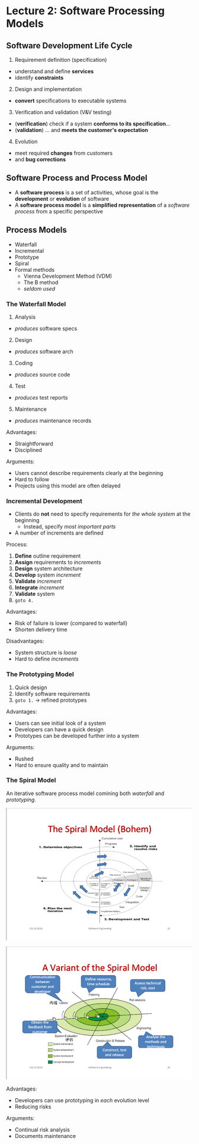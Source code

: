 # Lecture 2: Software Processing Models

## Software Development Life Cycle

1. Requirement definition (specification)
  - understand and define **services**
  - identify **constraints**
2. Design and implementation
  - **convert** specifications to executable systems
3. Verification and validation (V&V testing)
  - (**verification**) check if a system **conforms to its specification**...
  - (**validation**) ... and **meets the customer's expectation**
4. Evolution
  - meet required **changes** from customers
  - and **bug corrections**

## Software Process and Process Model

- A **software process** is a set of activities, whose goal is the **development** or **evolution** of software
- A **software process model** is a **simplified representation** of a _software process_ from a specific perspective

## Process Models

- Waterfall
- Incremental
- Prototype
- Spiral
- Formal methods
  - Vienna Development Method (VDM)
  - The B method
  - _seldom used_

### The Waterfall Model

1. Analysis
  - _produces_ software specs
2. Design
  - _produces_ software arch
3. Coding
  - _produces_ source code
4. Test
  - _produces_ test reports
5. Maintenance
  - _produces_ maintenance records

Advantages:

- Straightforward
- Disciplined

Arguments:

- Users cannot describe requirements clearly at the beginning
- Hard to follow
- Projects using this model are often delayed

### Incremental Development

- Clients do **not** need to specify requirements for _the whole system_ at the beginning
  - Instead, specify _most important parts_
- A number of increments are defined

Process:

1. **Define** outline requirement
2. **Assign** requirements to _increments_
3. **Design** system architecture
4. **Develop** system _increment_
5. **Validate** _increment_
6. **Integrate** _increment_
7. **Validate** system
8. `goto 4.`

Advantages:

- Risk of failure is lower (compared to waterfall)
- Shorten delivery time

Disadvantages:

- System structure is _loose_
- Hard to define _increments_

### The Prototyping Model

1. Quick design
2. Identify software requirements
3. `goto 1.` -> refined prototypes

Advantages:

- Users can see initial look of a system
- Developers can have a quick design
- Prototypes can be developed further into a system

Arguments:

- Rushed
- Hard to ensure quality and to maintain

### The Spiral Model

An iterative software process model comining both _waterfall_ and _prototyping_.

![Spiral Model (Bohem)](./img/spiral-model-bohem.png)

![Spiral Model (A Variant)](./img/spiral-model-variant.png)

Advantages:

- Developers can use prototyping in _each_ evolution level
- Reducing risks

Arguments:

- Continual risk analysis
- Documents maintenance
